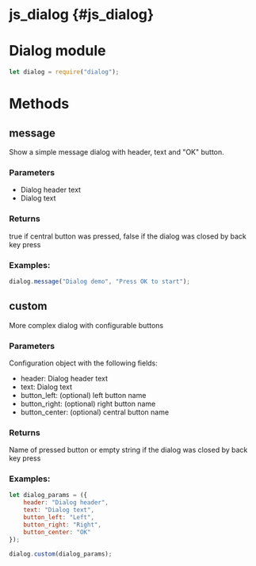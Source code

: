 # js_dialog {#js_dialog}

# Dialog module

```js
let dialog = require("dialog");
```

# Methods

## message

Show a simple message dialog with header, text and "OK" button.

### Parameters

- Dialog header text
- Dialog text

### Returns

true if central button was pressed, false if the dialog was closed by back key press

### Examples:

```js
dialog.message("Dialog demo", "Press OK to start");
```

## custom

More complex dialog with configurable buttons

### Parameters

Configuration object with the following fields:

- header: Dialog header text
- text: Dialog text
- button_left: (optional) left button name
- button_right: (optional) right button name
- button_center: (optional) central button name

### Returns

Name of pressed button or empty string if the dialog was closed by back key press

### Examples:

```js
let dialog_params = ({
    header: "Dialog header",
    text: "Dialog text",
    button_left: "Left",
    button_right: "Right",
    button_center: "OK"
});

dialog.custom(dialog_params);
```
